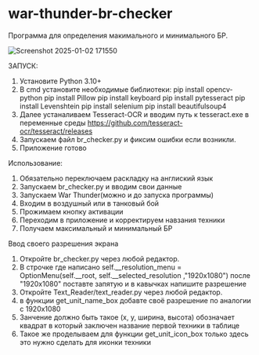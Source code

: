 # war-thunder-br-checker
Программа для определения макимального и минимального БР.


![Screenshot 2025-01-02 171550](https://github.com/user-attachments/assets/b6150d6a-70e3-4db1-8b58-01061ba10a1c)


ЗАПУСК:
1. Установите Python 3.10+
2. В cmd установите необходимые библиотеки:
   pip install opencv-python
   pip install Pillow
   pip install keyboard
   pip install pytesseract
   pip install Levenshtein
   pip install selenium
   pip install beautifulsoup4
3. Далее устаналиваем Tesseract-OCR и вводим путь к tesseract.exe в переменные среды
   https://github.com/tesseract-ocr/tesseract/releases
4. Запускаем файл br_checker.py и фиксим ошибки если возникли.
5. Приложение готово

Использование:
1. Обязательно переключаем раскладку на англиский язык
2. Запускаем br_checker.py и вводим свои данные
3. Запускаем War Thunder(можно  и до запуска программы)
4. Входим в воздушный или в танковый бой
5. Прожимаем кнопку активации
6. Переходим в приложение и корректируем навзания техники
7. Получаем максимальный и минимальный БР

Ввод своего разрешения экрана
1. Откройте br_checker.py через любой редактор.
2. В строчке где написано self.__resolution_menu = OptionMenu(self.__root, self.__selected_resolution ,"1920x1080") после "1920x1080" поставте запятую и в кавычках напишите разрешение
3. Откройте Text_Reader/text_reader.py через любой редактор.
4. в функции get_unit_name_box добавте своё разрешение по аналогии с 1920x1080
5. Занчение должно быть такое (x, y, ширина, высота) обозначает квадрат в который заключен название первой техники в таблице
6. Такое же проделываем для функции get_unit_icon_box только здесь это нужно сделать для иконки техники
